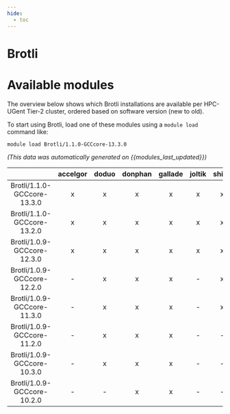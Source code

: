 ```yaml
---
hide:
  - toc
---
```


Brotli
======

# Available modules


The overview below shows which Brotli installations are available per HPC-UGent Tier-2 cluster, ordered based on software version (new to old).

To start using Brotli, load one of these modules using a `module load` command like:

```shell
module load Brotli/1.1.0-GCCcore-13.3.0
```

*(This data was automatically generated on {{modules_last_updated}})*  

| |accelgor|doduo|donphan|gallade|joltik|shinx|
| :---: | :---: | :---: | :---: | :---: | :---: | :---: |
|Brotli/1.1.0-GCCcore-13.3.0|x|x|x|x|x|x|
|Brotli/1.1.0-GCCcore-13.2.0|x|x|x|x|x|x|
|Brotli/1.0.9-GCCcore-12.3.0|x|x|x|x|x|x|
|Brotli/1.0.9-GCCcore-12.2.0|-|x|x|x|-|x|
|Brotli/1.0.9-GCCcore-11.3.0|-|x|x|x|-|x|
|Brotli/1.0.9-GCCcore-11.2.0|-|x|x|x|-|-|
|Brotli/1.0.9-GCCcore-10.3.0|-|x|x|x|-|-|
|Brotli/1.0.9-GCCcore-10.2.0|-|-|x|x|-|-|

